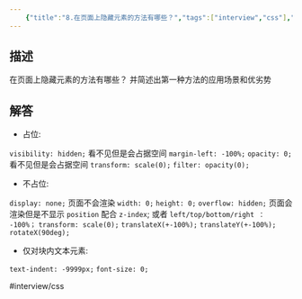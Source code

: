 ```yaml
---
    {"title":"8.在页面上隐藏元素的方法有哪些？","tags":["interview","css"],"date":"","categories":["interview"],"cover":"https://cdn.jsdelivr.net/gh/im/oss@master/gallery/06.svg","thumbnail":"https://cdn.jsdelivr.net/gh/im/oss@master/gallery/06.svg"}
---
```

    
## 描述

在页面上隐藏元素的方法有哪些？ 并简述出第一种方法的应用场景和优劣势

## 解答

* 占位:

`visibility: hidden;`  看不见但是会占据空间
`margin-left: -100%;`
`opacity: 0;` 看不见但是会占据空间
`transform: scale(0);`
`filter: opacity(0);`

 * 不占位:

`display: none;`  页面不会渲染
`width: 0;` 
`height: 0;` 
`overflow: hidden;` 页面会渲染但是不显示
`position` 配合 `z-index`; 或者 `left/top/bottom/right ： -100%；`
`transform: scale(0);`
`translateX(+-100%);`
`translateY(+-100%);`
`rotateX(90deg);`

* 仅对块内文本元素:

`text-indent: -9999px;`
`font-size: 0;`

#interview/css